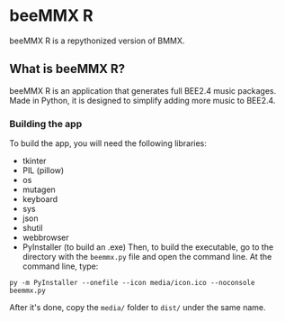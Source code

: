# beeMMX R
beeMMX R is a repythonized version of BMMX.
## What is beeMMX R?
beeMMX R is an application that generates full BEE2.4 music packages. Made in Python, it is designed to simplify adding more music to BEE2.4.
### Building the app
To build the app, you will need the following libraries:
* tkinter
* PIL (pillow)
* os
* mutagen
* keyboard
* sys
* json
* shutil
* webbrowser
* PyInstaller (to build an .exe)
Then, to build the executable, go to the directory with the `beemmx.py` file and open the command line.
At the command line, type:
```
py -m PyInstaller --onefile --icon media/icon.ico --noconsole beemmx.py
```
After it's done, copy the `media/` folder to `dist/` under the same name.
